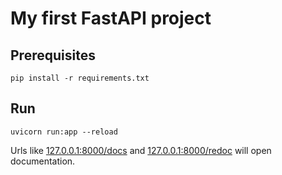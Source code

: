 # My first FastAPI project

## Prerequisites
```pip install -r requirements.txt```

## Run
```uvicorn run:app --reload```

Urls like [127.0.0.1:8000/docs](127.0.0.1:8000/docs) and [127.0.0.1:8000/redoc](127.0.0.1:8000/redoc) will open documentation.